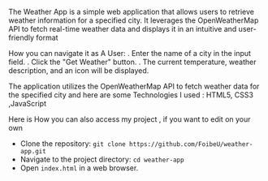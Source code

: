 The Weather App is a simple web application that allows users to retrieve weather information for a specified city. It leverages the OpenWeatherMap API to fetch real-time weather data and displays it in an intuitive and user-friendly format 

How you can navigate it as A User:
 . Enter the name of a city in the input field.
 . Click the "Get Weather" button.
 . The current temperature, weather description, and an icon will be displayed.

The application utilizes the OpenWeatherMap API to fetch weather data for the specified city and here are some Technologies I used : HTML5, CSS3 ,JavaScript

Here is How you can also access my project , if you want to edit on your own
- Clone the repository: `git clone https://github.com/FoibeU/weather-app.git`
- Navigate to the project directory: `cd weather-app`
- Open `index.html` in a web browser.